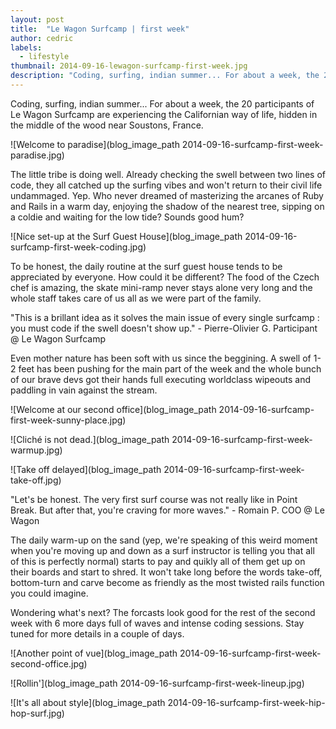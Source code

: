 ```yaml
---
layout: post
title:  "Le Wagon Surfcamp | first week"
author: cedric
labels:
  - lifestyle
thumbnail: 2014-09-16-lewagon-surfcamp-first-week.jpg
description: "Coding, surfing, indian summer... For about a week, the 20 participants of Le Wagon Surfcamp are experiencing the Californian way of life, hidden in the middle of the wood near Soustons, France."
---
```


Coding, surfing, indian summer... For about a week, the 20 participants of Le Wagon Surfcamp are experiencing the Californian way of life, hidden in the middle of the wood near Soustons, France.

![Welcome to paradise](blog_image_path 2014-09-16-surfcamp-first-week-paradise.jpg)

The little tribe is doing well. Already checking the swell between two lines of code, they all catched up the surfing vibes and won't return to their civil life undammaged. Yep. Who never dreamed of masterizing the arcanes of Ruby and Rails in a warm day, enjoying the shadow of the nearest tree, sipping on a coldie and waiting for the low tide? Sounds good hum?

![Nice set-up at the Surf Guest House](blog_image_path 2014-09-16-surfcamp-first-week-coding.jpg)

To be honest, the daily routine at the surf guest house tends to be appreciated by everyone. How could it be different? The food of the Czech chef is amazing, the skate mini-ramp never stays alone very long and the whole staff takes care of us all as we were part of the family.

"This is a brillant idea as it solves the main issue of every single surfcamp : you must code if the swell doesn't show up." - Pierre-Olivier G. Participant @ Le Wagon Surfcamp

Even mother nature has been soft with us since the beggining. A swell of 1-2 feet has been pushing for the main part of the week and the whole bunch of our brave devs got their hands full executing worldclass wipeouts and paddling in vain against the stream.

![Welcome at our second office](blog_image_path 2014-09-16-surfcamp-first-week-sunny-place.jpg)

![Cliché is not dead.](blog_image_path 2014-09-16-surfcamp-first-week-warmup.jpg)

![Take off delayed](blog_image_path 2014-09-16-surfcamp-first-week-take-off.jpg)

"Let's be honest. The very first surf course was not really like in Point Break. But after that, you're craving for more waves." - Romain P. COO @ Le Wagon

The daily warm-up on the sand (yep, we're speaking of this weird moment when you're moving up and down as a surf instructor is telling you that all of this is perfectly normal) starts to pay and quikly all of them get up on their boards and start to shred. It won't take long before the words take-off, bottom-turn and carve become as friendly as the most twisted rails function you could imagine.

Wondering what's next? The forcasts look good for the rest of the second week with 6 more days full of waves and intense coding sessions. Stay tuned for more details in a couple of days.

![Another point of vue](blog_image_path 2014-09-16-surfcamp-first-week-second-office.jpg)

![Rollin'](blog_image_path 2014-09-16-surfcamp-first-week-lineup.jpg)

![It's all about style](blog_image_path 2014-09-16-surfcamp-first-week-hip-hop-surf.jpg)
